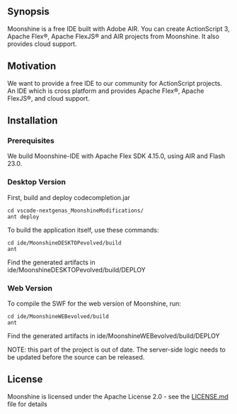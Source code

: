 ## Synopsis

Moonshine is a free IDE built with Adobe AIR. You can create ActionScript 3, Apache Flex®, Apache FlexJS® and AIR projects from Moonshine. It also provides cloud support.
## Motivation

We want to provide a free IDE to our community for ActionScript projects. An IDE which is cross platform and provides Apache Flex®, Apache FlexJS®, and cloud support.

## Installation

### Prerequisites

We build Moonshine-IDE with Apache Flex SDK 4.15.0, using AIR and Flash 23.0.

### Desktop Version

First, build and deploy codecompletion.jar

    cd vscode-nextgenas_MoonshineModifications/
    ant deploy


To build the application itself, use these commands:

    cd ide/MoonshineDESKTOPevolved/build
    ant 

Find the generated artifacts in ide/MoonshineDESKTOPevolved/build/DEPLOY

### Web Version

To compile the SWF for the web version of Moonshine, run:

    cd ide/MoonshineWEBevolved/build
    ant 


Find the generated artifacts in ide/MoonshineWEBevolved/build/DEPLOY

NOTE:  this part of the project is out of date.  The server-side logic needs to be updated before the source can be released.

## License

Moonshine is licensed under the Apache License 2.0 - see the [LICENSE.md](LICENSE.md) file for details

